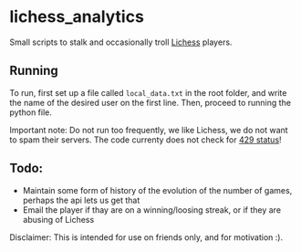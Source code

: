 # lichess_analytics
Small scripts to stalk and occasionally troll [Lichess](https://en.lichess.org) players.

## Running
To run, first set up a file called `local_data.txt` in the root folder, and write the name of the desired user on the first line. Then, proceed to running the python file. 

Important note: Do not run too frequently, we like Lichess, we do not want to spam their servers. The code currenty does not check for [429 status](https://en.wikipedia.org/wiki/List_of_HTTP_status_codes#429)!

## Todo:
- Maintain some form of history of the evolution of the number of games, perhaps the api lets us get that
- Email the player if thay are on a winning/loosing streak, or if they are abusing of Lichess


Disclaimer: This is intended for use on friends only, and for motivation :).
